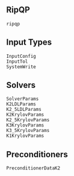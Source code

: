 ## RipQP

```@docs
ripqp
```

## Input Types

```@docs
InputConfig
InputTol
SystemWrite
```

## Solvers

```@docs
SolverParams
K2LDLParams
K2_5LDLParams
K2KrylovParams
K2_5KrylovParams
K3KrylovParams
K3_5KrylovParams
K1KrylovParams
```

## Preconditioners

```@docs
PreconditionerDataK2
```